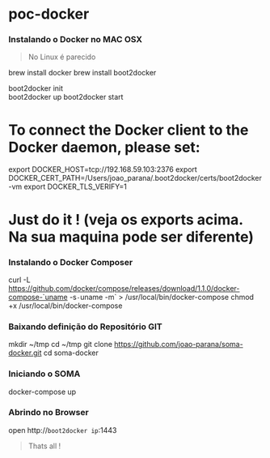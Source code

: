 # poc-docker

### Instalando o Docker no MAC OSX

> No Linux é parecido

brew install docker 
brew install boot2docker 

boot2docker init  
boot2docker up 
boot2docker start  
# To connect the Docker client to the Docker daemon, please set: 
export DOCKER_HOST=tcp://192.168.59.103:2376 
export DOCKER_CERT_PATH=/Users/joao_parana/.boot2docker/certs/boot2docker-vm 
export DOCKER_TLS_VERIFY=1
# Just do it ! (veja os exports acima. Na sua maquina pode ser diferente)


### Instalando o Docker Composer
curl -L https://github.com/docker/compose/releases/download/1.1.0/docker-compose-`uname -s`-`uname -m` > /usr/local/bin/docker-compose
chmod +x /usr/local/bin/docker-compose

### Baixando definição do Repositório GIT
mkdir ~/tmp
cd ~/tmp
git clone https://github.com/joao-parana/soma-docker.git
cd soma-docker

### Iniciando o SOMA
docker-compose up

### Abrindo no Browser
open http://`boot2docker ip`:1443

> Thats all !


